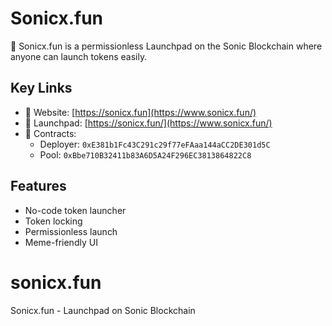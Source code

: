 # Sonicx.fun

🚀 Sonicx.fun is a permissionless Launchpad on the Sonic Blockchain where anyone can launch tokens easily.

## Key Links

- 🔗 Website: [https://sonicx.fun](https://www.sonicx.fun/)
- 🧪 Launchpad: [https://sonicx.fun/](https://www.sonicx.fun/)
- 🔐 Contracts:
  - Deployer: `0xE381b1Fc43C291c29f77eFAaa144aCC2DE301d5C`
  - Pool: `0xBbe710B32411b83A6D5A24F296EC3813864822C8`

## Features

- No-code token launcher
- Token locking
- Permissionless launch
- Meme-friendly UI
# sonicx.fun
Sonicx.fun - Launchpad on Sonic Blockchain

